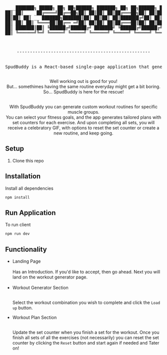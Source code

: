 <div align="center">
<pre>
<div align="center">

_ __███████╗ █████╗ ██╗   ██╗██████╗  ███████╗ ██╗   ██╗██████╗  ██████╗  ██║    ██║
__ _██╔════╝██╔══██╗██║   ██║██║   ██║██╔═══██╗██║   ██║██║   ██║██║   ██║██║    ██║
__ ███████╗███████║██║   ██║██║   ██║███████╔╝██║   ██║██║   ██║██║   ██║ ██║  ██║
╚════██║██╔══ ═╝██║   ██║██║   ██║██╔═══██║██║   ██║██║   ██║██║   ██║   ██║
███████║██║     ╚██████╔╝██████╔╝ ███████╝ ╚██████╔╝██████╔╝ ██████╔╝    ██║
╚══════╝╚═╝      ╚═════╝ ╚═════╝  ╚══════╝  ╚═════╝ ╚═════╝  ╚═════╝     ╚═╝
</div>
---------------------------------------------------
<br/>
SpudBuddy is a React-based single-page application that generates custom workout routines targeting specific muscle groups.

</pre>
Well working out is good for you! <br/>
But... somethimes having the same routine everyday might get a bit boring. So... SpudBuddy is here for the rescue! <br/><br/>

With SpudBuddy you can generate custom workout routines for specific muscle groups. <br/>
You can select your fitness goals, and the app generates tailored plans with set counters for each exercise. And upon completing all sets, you will receive a celebratory GIF, with options to reset the set counter or create a new routine, and keep going.
</div>

## Setup

1. Clone this repo

## Installation

Install all dependencies
```sh
npm install
```

## Run Application
To run client
```sh
npm run dev
```

## Functionality
<ul>
<li>Landing Page</li>
<br/>
Has an Introduction. If you'd like to accept, then go ahead. Next you will land on the workout generator page.
<br/><br/>

<li>Workout Generator Section</li><br/>

Select the workout combination you wish to complete and click the ```Load up``` button.
<br/>

<li>Workout Plan Section</li><br/>

Update the set counter when you finish a set for the workout. Once you finish all sets of all the exercises (not necessarily) you can reset the set counter by clicking the ```Reset``` button and start again if needed and Tater on!

</ul>
